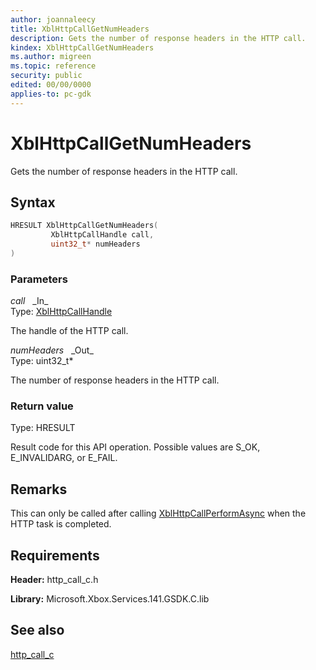 ```yaml
---
author: joannaleecy
title: XblHttpCallGetNumHeaders
description: Gets the number of response headers in the HTTP call.
kindex: XblHttpCallGetNumHeaders
ms.author: migreen
ms.topic: reference
security: public
edited: 00/00/0000
applies-to: pc-gdk
---
```


# XblHttpCallGetNumHeaders  

Gets the number of response headers in the HTTP call.  

## Syntax  
  
```cpp
HRESULT XblHttpCallGetNumHeaders(  
         XblHttpCallHandle call,  
         uint32_t* numHeaders  
)  
```  
  
### Parameters  
  
*call* &nbsp;&nbsp;\_In\_  
Type: [XblHttpCallHandle](../handles/xblhttpcallhandle.md)  
  
The handle of the HTTP call.  
  
*numHeaders* &nbsp;&nbsp;\_Out\_  
Type: uint32_t*  
  
The number of response headers in the HTTP call.  
  
  
### Return value  
Type: HRESULT
  
Result code for this API operation. Possible values are S_OK, E_INVALIDARG, or E_FAIL.
  
## Remarks  
  
This can only be called after calling [XblHttpCallPerformAsync](xblhttpcallperformasync.md) when the HTTP task is completed.
  
## Requirements  
  
**Header:** http_call_c.h
  
**Library:** Microsoft.Xbox.Services.141.GSDK.C.lib
  
## See also  
[http_call_c](../http_call_c_members.md)  
  
  